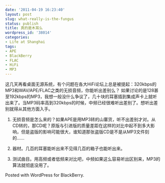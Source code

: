 ```yaml
---
date: '2011-04-19 16:23:40'
layout: post
slug: what-really-is-the-fungus
status: publish
title: 真的是木耳么
wordpress_id: '38014'
categories:
- Life at Shanghai
tags:
- APE
- BlackBerry
- FLAC
- HiFi
- MP3
---
```


这几天再看桌面无源系统，有个问题在各大HiFi论坛上总是被提起：320kbps的MP3和WAV/APE/FLAC之类的无损音频，你能听出差别么？
如果讨论的是128甚至192kbps的MP3，我想一般没什么争议了，几十块的耳塞插到集成声卡上就听出来了。当MP3码率高到320kbps的时候，中频已经很难听出差别了。想听出差别就得从其他方面入手。




  1. 无损音频是怎么来的？如果APE是用MP3转的山寨货，听不出差别才对。从CD转的，那CD呢？原版与引进版的质量差距在这样的对比中起不到多大影响，但是盗版的影响可能很大，谁知道那张盗版CD是不是从MP3文件刻的……


  2. 器材。几百的耳塞能听出来不见得几百的箱子也能听出来。


  3. 测试曲目。用高频或者低频来对比吧，中频如果这么容易听出区别来，MP3的算法就彻底没用了。


 

Posted with WordPress for BlackBerry.
